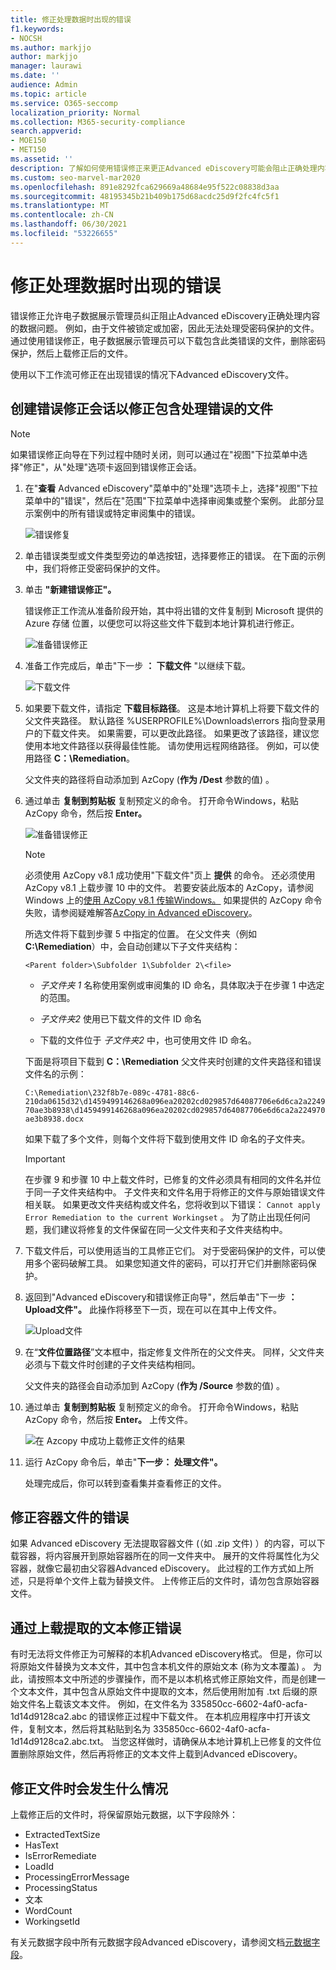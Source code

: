```yaml
---
title: 修正处理数据时出现的错误
f1.keywords:
- NOCSH
ms.author: markjjo
author: markjjo
manager: laurawi
ms.date: ''
audience: Admin
ms.topic: article
ms.service: O365-seccomp
localization_priority: Normal
ms.collection: M365-security-compliance
search.appverid:
- MOE150
- MET150
ms.assetid: ''
description: 了解如何使用错误修正来更正Advanced eDiscovery可能会阻止正确处理内容的数据问题。
ms.custom: seo-marvel-mar2020
ms.openlocfilehash: 891e8292fca629669a48684e95f522c08838d3aa
ms.sourcegitcommit: 48195345b21b409b175d68acdc25d9f2fc4fc5f1
ms.translationtype: MT
ms.contentlocale: zh-CN
ms.lasthandoff: 06/30/2021
ms.locfileid: "53226655"
---
```

# <a name="error-remediation-when-processing-data"></a>修正处理数据时出现的错误

错误修正允许电子数据展示管理员纠正阻止Advanced eDiscovery正确处理内容的数据问题。 例如，由于文件被锁定或加密，因此无法处理受密码保护的文件。 通过使用错误修正，电子数据展示管理员可以下载包含此类错误的文件，删除密码保护，然后上载修正后的文件。

使用以下工作流可修正在出现错误的情况下Advanced eDiscovery文件。

## <a name="create-an-error-remediation-session-to-remediate-files-with-processing-errors"></a>创建错误修正会话以修正包含处理错误的文件

> [!NOTE]
> 如果错误修正向导在下列过程中随时关闭，则可以通过在"视图"下拉菜单中选择"修正"，从"处理"选项卡返回到错误修正会话。 

1. 在"**查看** Advanced eDiscovery"菜单中的"处理"选项卡上，选择"视图"下拉菜单中的"错误"，然后在"范围"下拉菜单中选择审阅集或整个案例。  此部分显示案例中的所有错误或特定审阅集中的错误。

   ![错误修复](../media/8c2faf1a-834b-44fc-b418-6a18aed8b81a.png)

2. 单击错误类型或文件类型旁边的单选按钮，选择要修正的错误。  在下面的示例中，我们将修正受密码保护的文件。

3. 单击 **"新建错误修正"。**

    错误修正工作流从准备阶段开始，其中将出错的文件复制到 Microsoft 提供的 Azure 存储 位置，以便您可以将这些文件下载到本地计算机进行修正。

    ![准备错误修正](../media/390572ec-7012-47c4-a6b6-4cbb5649e8a8.png)

4. 准备工作完成后，单击"下一步 **： 下载文件** "以继续下载。

    ![下载文件](../media/6ac04b09-8e13-414a-9e24-7c75ba586363.png)

5. 如果要下载文件，请指定 **下载目标路径**。 这是本地计算机上将要下载文件的父文件夹路径。  默认路径 %USERPROFILE%\Downloads\errors 指向登录用户的下载文件夹。 如果需要，可以更改此路径。 如果更改了该路径，建议您使用本地文件路径以获得最佳性能。 请勿使用远程网络路径。 例如，可以使用路径 **C：\Remediation**。

   父文件夹的路径将自动添加到 AzCopy (**作为 /Dest** 参数的值) 。

6. 通过单击 **复制到剪贴板** 复制预定义的命令。 打开命令Windows，粘贴 AzCopy 命令，然后按 **Enter。**

    ![准备错误修正](../media/f364ab4d-31c5-4375-b69f-650f694a2f69.png)

    > [!NOTE]
    > 必须使用 AzCopy v8.1 成功使用"下载文件"页上 **提供** 的命令。 还必须使用 AzCopy v8.1 上载步骤 10 中的文件。 若要安装此版本的 AzCopy，请参阅 Windows 上的[使用 AzCopy v8.1 传输Windows。](/previous-versions/azure/storage/storage-use-azcopy) 如果提供的 AzCopy 命令失败，请参阅疑难解答[AzCopy in Advanced eDiscovery](troubleshooting-azcopy.md)。

    所选文件将下载到步骤 5 中指定的位置。 在父文件夹（例如 **C:\Remediation**）中，会自动创建以下子文件夹结构：

    `<Parent folder>\Subfolder 1\Subfolder 2\<file>`

    - *子文件夹 1* 名称使用案例或审阅集的 ID 命名，具体取决于在步骤 1 中选定的范围。

    - *子文件夹2* 使用已下载文件的文件 ID 命名

    - 下载的文件位于 *子文件夹2* 中，也可使用文件 ID 命名。

    下面是将项目下载到 **C：\Remediation** 父文件夹时创建的文件夹路径和错误文件名的示例：

    `C:\Remediation\232f8b7e-089c-4781-88c6-210da0615d32\d1459499146268a096ea20202cd029857d64087706e6d6ca2a224970ae3b8938\d1459499146268a096ea20202cd029857d64087706e6d6ca2a224970ae3b8938.docx`

    如果下载了多个文件，则每个文件将下载到使用文件 ID 命名的子文件夹。

    > [!IMPORTANT]
    > 在步骤 9 和步骤 10 中上载文件时，已修复的文件必须具有相同的文件名并位于同一子文件夹结构中。 子文件夹和文件名用于将修正的文件与原始错误文件相关联。 如果更改文件夹结构或文件名，您将收到以下错误： `Cannot apply Error Remediation to the current Workingset` 。 为了防止出现任何问题，我们建议将修复的文件保留在同一父文件夹和子文件夹结构中。

7. 下载文件后，可以使用适当的工具修正它们。 对于受密码保护的文件，可以使用多个密码破解工具。 如果您知道文件的密码，可以打开它们并删除密码保护。

8. 返回到"Advanced eDiscovery和错误修正向导"，然后单击"下一步 **： Upload文件"。**  此操作将移至下一页，现在可以在其中上传文件。

    ![Upload文件](../media/af3d8617-1bab-4ecd-8de0-22e53acba240.png)

9. 在“**文件位置路径**”文本框中，指定修复文件所在的父文件夹。 同样，父文件夹必须与下载文件时创建的子文件夹结构相同。

    父文件夹的路径会自动添加到 AzCopy (**作为 /Source** 参数的值) 。

10. 通过单击 **复制到剪贴板** 复制预定义的命令。 打开命令Windows，粘贴 AzCopy 命令，然后按 **Enter。** 上传文件。

    ![在 Azcopy 中成功上载修正文件的结果](../media/ff2ff691-629f-4065-9b37-5333f937daf6.png)

11. 运行 AzCopy 命令后，单击"**下一步： 处理文件"。**

    处理完成后，你可以转到查看集并查看修正的文件。

## <a name="remediating-errors-in-container-files"></a>修正容器文件的错误

如果 Advanced eDiscovery 无法提取容器文件 (（如 .zip 文件) ）的内容，可以下载容器，将内容展开到原始容器所在的同一文件夹中。 展开的文件将属性化为父容器，就像它最初由父容器Advanced eDiscovery。 此过程的工作方式如上所述，只是将单个文件上载为替换文件。  上传修正后的文件时，请勿包含原始容器文件。

## <a name="remediating-errors-by-uploading-the-extracted-text"></a>通过上载提取的文本修正错误

有时无法将文件修正为可解释的本机Advanced eDiscovery格式。 但是，你可以将原始文件替换为文本文件，其中包含本机文件的原始文本 (称为文本覆盖) 。  为此，请按照本文中所述的步骤操作，而不是以本机格式修正原始文件，而是创建一个文本文件，其中包含从原始文件中提取的文本，然后使用附加有 .txt 后缀的原始文件名上载该文本文件。 例如，在文件名为 335850cc-6602-4af0-acfa-1d14d9128ca2.abc 的错误修正过程中下载文件。 在本机应用程序中打开该文件，复制文本，然后将其粘贴到名为 335850cc-6602-4af0-acfa-1d14d9128ca2.abc.txt。 当您这样做时，请确保从本地计算机上已修复的文件位置删除原始文件，然后再将修正的文本文件上载到Advanced eDiscovery。

## <a name="what-happens-when-files-are-remediated"></a>修正文件时会发生什么情况

上载修正后的文件时，将保留原始元数据，以下字段除外：

- ExtractedTextSize
- HasText
- IsErrorRemediate
- LoadId
- ProcessingErrorMessage
- ProcessingStatus
- 文本
- WordCount
- WorkingsetId

有关元数据字段中所有元数据字段Advanced eDiscovery，请参阅文档[元数据字段](document-metadata-fields-in-advanced-ediscovery.md)。